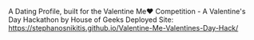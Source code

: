 A Dating Profile, built for the Valentine Me❤️ Competition - A Valentine's Day Hackathon by House of Geeks
Deployed Site: https://stephanosnikitis.github.io/Valentine-Me-Valentines-Day-Hack/
